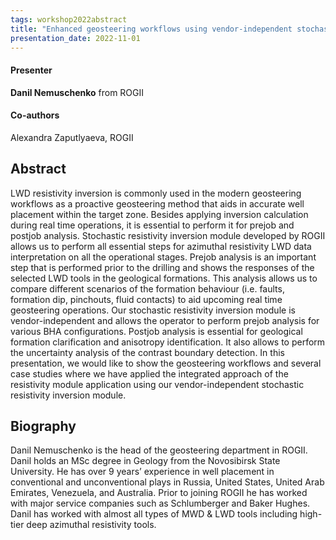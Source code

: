 ```yaml
---
tags: workshop2022abstract
title: "Enhanced geosteering workflows using vendor-independent stochastic resistivity inversion module. (Danil Nemuschenko, ROGII)"
presentation_date: 2022-11-01
---
```

#### Presenter
**Danil Nemuschenko** from ROGII
#### Co-authors
Alexandra Zaputlyaeva, ROGII
## Abstract
LWD resistivity inversion is commonly used in the modern geosteering workflows as a proactive geosteering method that aids in accurate well placement within the target zone. Besides applying inversion calculation during real time operations, it is essential to perform it for prejob and postjob analysis. Stochastic resistivity inversion module developed by ROGII allows us to perform all essential steps for azimuthal resistivity LWD data interpretation on all the operational stages. Prejob analysis is an important step that is performed prior to the drilling and shows the responses of the selected LWD tools in the geological formations. This analysis allows us to compare different scenarios of the formation behaviour (i.e. faults, formation dip, pinchouts, fluid contacts) to aid upcoming real time geosteering operations. Our stochastic resistivity inversion module is vendor-independent and allows the operator to perform prejob analysis for various BHA configurations. Postjob analysis is essential for geological formation clarification and anisotropy identification. It also allows to perform the uncertainty analysis of the contrast boundary detection. In this presentation, we would like to show the geosteering workflows and several case studies where we have applied the integrated approach of the resistivity module application using our vendor-independent stochastic resistivity inversion module.
## Biography
Danil Nemuschenko is the head of the geosteering department in ROGII. Danil holds an MSc degree in Geology from the Novosibirsk State University. He has over 9 years’ experience in well placement in conventional and unconventional plays in Russia, United States, United Arab Emirates, Venezuela, and Australia. Prior to joining ROGII he has worked with major service companies such as Schlumberger and Baker Hughes. Danil has worked with almost all types of MWD & LWD tools including high-tier deep azimuthal resistivity tools.